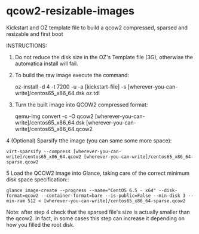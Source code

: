 qcow2-resizable-images
======================

Kickstart and OZ template file to build a qcow2 compressed, sparsed and resizable and first boot

INSTRUCTIONS:

1. Do not reduce the disk size in the OZ's  Template file (<size>3G</size>), otherwise the automatica install will fail.

2. To build the raw image execute the command:

	oz-install -d 4 -t 7200 -u -a [kickstart-file] -s [wherever-you-can-write]/centos65_x86_64.dsk oz.tdl

3. Turn the built image into QCOW2 compressed format:

	qemu-img convert -c -O qcow2 [wherever-you-can-write]/centos65_x86_64.dsk [wherever-you-can-write]/centos65_x86_64.qcow2

4 (Optional) Sparsify tthe image (you can same some more space):

	virt-sparsify --compress [wherever-you-can-write]/centos65_x86_64.qcow2 [wherever-you-can-write]/centos65_x86_64-sparse.qcow2

5 Load the QCOW2 image into Glance, taking care of the correct minimum disk space specification::

	glance image-create --progress --name="CentOS 6.5 - x64" --disk-format=qcow2 --container-format=bare --is-public=False --min-disk 3 --min-ram 512 < [wherever-you-can-write]/centos65_x86_64-sparse.qcow2

Note: after step 4 check that the sparsed file's size is actually smaller than the qcow2. In fact, in some cases this step can increase it depending on how you filled the root disk.
